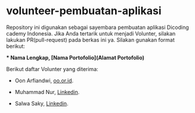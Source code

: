 # volunteer-pembuatan-aplikasi
Repository ini digunakan sebagai sayembara pembuatan aplikasi Dicoding cademy Indonesia. Jika Anda tertarik untuk menjadi Volunter, silakan lakukan PR(pull-request) pada berkas ini ya. Silakan gunakan format berikut:


**\* Nama Lengkap, [Nama Portofolio](Alamat Portofolio)**


Berikut daftar Volunter yang diterima:

* Oon Arfiandwi, [oo.or.id](https://oo.or.id).
* Muhammad Nur, [Linkedin](https://www.linkedin.com/in/gilang-adhan/).

* Salwa Saky, [Linkedin](https://www.linkedin.com/in/gilang-adhan/).
